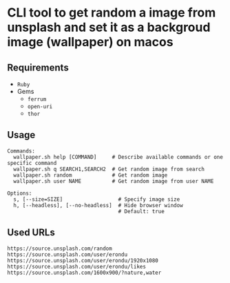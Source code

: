 # CLI tool to get random a image from unsplash and set it as a backgroud image (wallpaper) on macos

## Requirements
- `Ruby`
- Gems
  - `ferrum`
  - `open-uri`
  - `thor`

## Usage

```
Commands:
  wallpaper.sh help [COMMAND]     # Describe available commands or one specific command
  wallpaper.sh q SEARCH1,SEARCH2  # Get random image from search
  wallpaper.sh random             # Get random image
  wallpaper.sh user NAME          # Get random image from user NAME

Options:
  s, [--size=SIZE]                  # Specify image size
  h, [--headless], [--no-headless]  # Hide browser window
                                    # Default: true
```

## Used URLs

```
https://source.unsplash.com/random
https://source.unsplash.com/user/erondu
https://source.unsplash.com/user/erondu/1920x1080
https://source.unsplash.com/user/erondu/likes
https://source.unsplash.com/1600x900/?nature,water
```